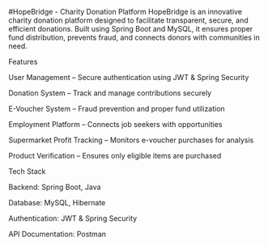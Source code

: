 #HopeBridge - Charity Donation Platform 
HopeBridge is an innovative charity donation platform designed to facilitate transparent, secure, and efficient donations. Built using Spring Boot and MySQL, it ensures proper fund distribution, prevents fraud, and connects donors with communities in need.

 Features

User Management – Secure authentication using JWT & Spring Security

 Donation System – Track and manage contributions securely

E-Voucher System – Fraud prevention and proper fund utilization

Employment Platform – Connects job seekers with opportunities

Supermarket Profit Tracking – Monitors e-voucher purchases for analysis

Product Verification – Ensures only eligible items are purchased

 Tech Stack

Backend: Spring Boot, Java

Database: MySQL, Hibernate

Authentication: JWT & Spring Security

API Documentation: Postman
